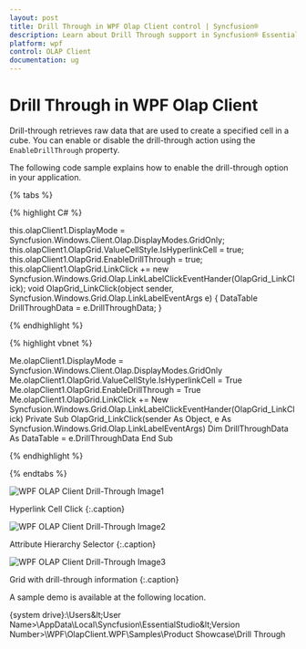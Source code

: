 ```yaml
---
layout: post
title: Drill Through in WPF Olap Client control | Syncfusion®
description: Learn about Drill Through support in Syncfusion® Essential Studio® WPF Olap Client control, its elements and more details.
platform: wpf
control: OLAP Client
documentation: ug
---
```


# Drill Through in WPF Olap Client

Drill-through retrieves raw data that are used to create a specified cell in a cube. You can enable or disable the drill-through action using the `EnableDrillThrough` property.

The following code sample explains how to enable the drill-through option in your application.

{% tabs %}

{% highlight C# %} 

this.olapClient1.DisplayMode = Syncfusion.Windows.Client.Olap.DisplayModes.GridOnly;
this.olapClient1.OlapGrid.ValueCellStyle.IsHyperlinkCell = true;
this.olapClient1.OlapGrid.EnableDrillThrough = true;
this.olapClient1.OlapGrid.LinkClick += new Syncfusion.Windows.Grid.Olap.LinkLabelClickEventHander(OlapGrid_LinkClick);
void OlapGrid_LinkClick(object sender, Syncfusion.Windows.Grid.Olap.LinkLabelEventArgs e)
{
    DataTable DrillThroughData = e.DrillThroughData;
}

{% endhighlight %}
 
{% highlight vbnet %} 

Me.olapClient1.DisplayMode = Syncfusion.Windows.Client.Olap.DisplayModes.GridOnly
Me.olapClient1.OlapGrid.ValueCellStyle.IsHyperlinkCell = True
Me.olapClient1.OlapGrid.EnableDrillThrough = True
Me.olapClient1.OlapGrid.LinkClick += New Syncfusion.Windows.Grid.Olap.LinkLabelClickEventHander(OlapGrid_LinkClick)
Private Sub OlapGrid_LinkClick(sender As Object, e As Syncfusion.Windows.Grid.Olap.LinkLabelEventArgs)
    Dim DrillThroughData As DataTable = e.DrillThroughData
End Sub

{% endhighlight %}

{% endtabs %}

![WPF OLAP Client Drill-Through Image1](Drill-Through_images/Drill-Through_img1.png)

Hyperlink Cell Click
{:.caption}

![WPF OLAP Client Drill-Through Image2](Drill-Through_images/Drill-Through_img2.png)

Attribute Hierarchy Selector
{:.caption}

![WPF OLAP Client Drill-Through Image3](Drill-Through_images/Drill-Through_img3.png)

Grid with drill-through information
{:.caption}

A sample demo is available at the following location.

{system drive}:\Users\&lt;User Name&gt;\AppData\Local\Syncfusion\EssentialStudio\&lt;Version Number&gt;\WPF\OlapClient.WPF\Samples\Product Showcase\Drill Through

